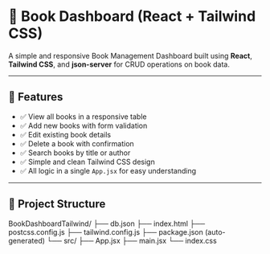 # 📘 Book Dashboard (React + Tailwind CSS)

A simple and responsive Book Management Dashboard built using **React**, **Tailwind CSS**, and **json-server** for CRUD operations on book data.

---

## 🚀 Features

- ✅ View all books in a responsive table
- ✅ Add new books with form validation
- ✅ Edit existing book details
- ✅ Delete a book with confirmation
- ✅ Search books by title or author
- ✅ Simple and clean Tailwind CSS design
- ✅ All logic in a single `App.jsx` for easy understanding

---

## 📁 Project Structure

BookDashboardTailwind/
├── db.json
├── index.html
├── postcss.config.js
├── tailwind.config.js
├── package.json (auto-generated)
└── src/
├── App.jsx
├── main.jsx
└── index.css
